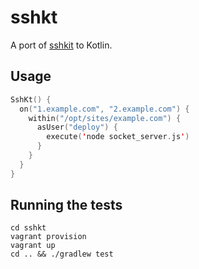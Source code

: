 # sshkt

A port of [sshkit](https://github.com/capistrano/sshkit) to Kotlin.

## Usage

```kotlin
SshKt() {
  on("1.example.com", "2.example.com") {
    within("/opt/sites/example.com") {
      asUser("deploy") {
        execute('node socket_server.js')
      }
    }
  }
}
```

## Running the tests 

```
cd sshkt
vagrant provision
vagrant up
cd .. && ./gradlew test
```